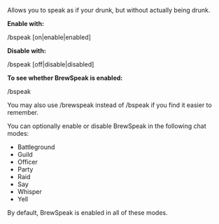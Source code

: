 Allows you to speak as if your drunk, but without actually being drunk.



**Enable with:**

/bspeak [on|enable|enabled]



**Disable with:**

/bspeak [off|disable|disabled]



**To see whether BrewSpeak is enabled:**

/bspeak



You may also use /brewspeak instead of /bspeak if you find it easier to remember.

You can optionally enable or disable BrewSpeak in the following chat modes:



- Battleground
- Guild
- Officer
- Party
- Raid
- Say
- Whisper
- Yell

By default, BrewSpeak is enabled in all of these modes.